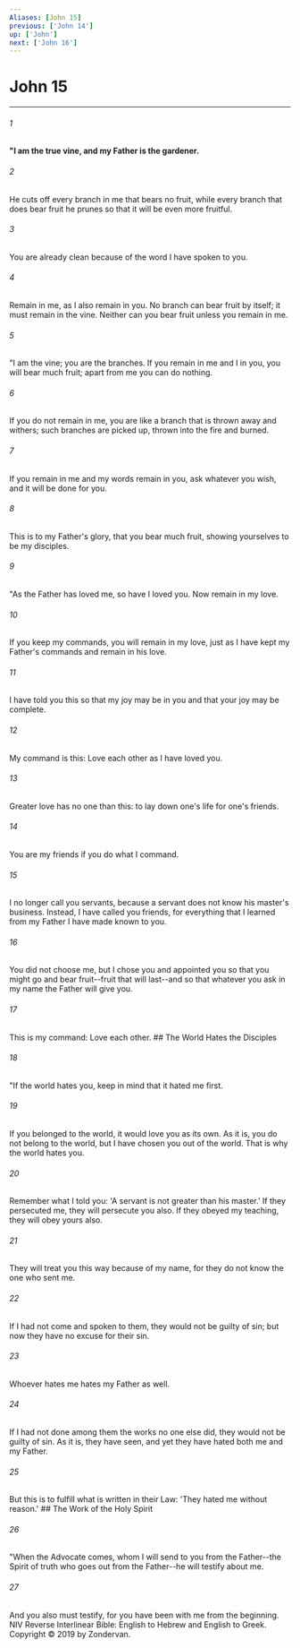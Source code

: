 ```yaml
---
Aliases: [John 15]
previous: ['John 14']
up: ['John']
next: ['John 16']
---
```

# John 15

***


###### 1 
**"I am the true vine, and my Father is the gardener.** 

###### 2 
He cuts off every branch in me that bears no fruit, while every branch that does bear fruit he prunes so that it will be even more fruitful. 

###### 3 
You are already clean because of the word I have spoken to you. 

###### 4 
Remain in me, as I also remain in you. No branch can bear fruit by itself; it must remain in the vine. Neither can you bear fruit unless you remain in me. 

###### 5 
"I am the vine; you are the branches. If you remain in me and I in you, you will bear much fruit; apart from me you can do nothing. 

###### 6 
If you do not remain in me, you are like a branch that is thrown away and withers; such branches are picked up, thrown into the fire and burned. 

###### 7 
If you remain in me and my words remain in you, ask whatever you wish, and it will be done for you. 

###### 8 
This is to my Father's glory, that you bear much fruit, showing yourselves to be my disciples. 

###### 9 
"As the Father has loved me, so have I loved you. Now remain in my love. 

###### 10 
If you keep my commands, you will remain in my love, just as I have kept my Father's commands and remain in his love. 

###### 11 
I have told you this so that my joy may be in you and that your joy may be complete. 

###### 12 
My command is this: Love each other as I have loved you. 

###### 13 
Greater love has no one than this: to lay down one's life for one's friends. 

###### 14 
You are my friends if you do what I command. 

###### 15 
I no longer call you servants, because a servant does not know his master's business. Instead, I have called you friends, for everything that I learned from my Father I have made known to you. 

###### 16 
You did not choose me, but I chose you and appointed you so that you might go and bear fruit--fruit that will last--and so that whatever you ask in my name the Father will give you. 

###### 17 
This is my command: Love each other. ## The World Hates the Disciples 

###### 18 
"If the world hates you, keep in mind that it hated me first. 

###### 19 
If you belonged to the world, it would love you as its own. As it is, you do not belong to the world, but I have chosen you out of the world. That is why the world hates you. 

###### 20 
Remember what I told you: 'A servant is not greater than his master.' If they persecuted me, they will persecute you also. If they obeyed my teaching, they will obey yours also. 

###### 21 
They will treat you this way because of my name, for they do not know the one who sent me. 

###### 22 
If I had not come and spoken to them, they would not be guilty of sin; but now they have no excuse for their sin. 

###### 23 
Whoever hates me hates my Father as well. 

###### 24 
If I had not done among them the works no one else did, they would not be guilty of sin. As it is, they have seen, and yet they have hated both me and my Father. 

###### 25 
But this is to fulfill what is written in their Law: 'They hated me without reason.' ## The Work of the Holy Spirit 

###### 26 
"When the Advocate comes, whom I will send to you from the Father--the Spirit of truth who goes out from the Father--he will testify about me. 

###### 27 
And you also must testify, for you have been with me from the beginning. NIV Reverse Interlinear Bible: English to Hebrew and English to Greek. Copyright © 2019 by Zondervan.
